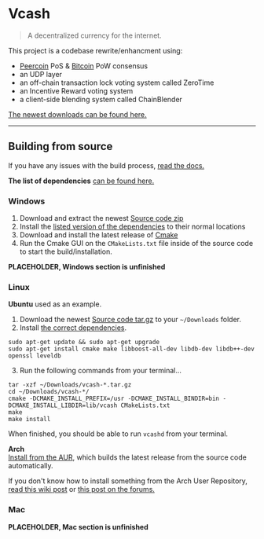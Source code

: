 # Vcash

> A decentralized currency for the internet.

This project is a codebase rewrite/enhancment using:
* [Peercoin](https://github.com/ppcoin/ppcoin) PoS & [Bitcoin](https://github.com/bitcoin/bitcoin) PoW consensus
* an UDP layer
* an off-chain transaction lock voting system called ZeroTime
* an Incentive Reward voting system
* a client-side blending system called ChainBlender

[The newest downloads can be found here.](https://github.com/openvcash/vcash/releases)

---
## Building from source
If you have any issues with the build process, [read the docs.](docs/build-problems.md)

**The list of dependencies** [can be found here.](docs/dependencies.md)

### Windows
1. Download and extract the newest [Source code zip](https://github.com/openvcash/vcash/releases)
2. Install the [listed version of the dependencies](docs/dependencies.md) to their normal locations
3. Download and install the latest release of [Cmake](https://cmake.org/download/)
4. Run the Cmake GUI on the `CMakeLists.txt` file inside of the source code to start the build/installation.

**PLACEHOLDER, Windows section is unfinished**

### Linux
**Ubuntu** used as an example.

1. Download the newest [Source code tar.gz](https://github.com/openvcash/vcash/releases) to your `~/Downloads` folder.
2. Install [the correct dependencies](docs/dependencies.md).
```
sudo apt-get update && sudo apt-get upgrade
sudo apt-get install cmake make libboost-all-dev libdb-dev libdb++-dev openssl leveldb
```
3. Run the following commands from your terminal...
```
tar -xzf ~/Downloads/vcash-*.tar.gz
cd ~/Downloads/vcash-*/
cmake -DCMAKE_INSTALL_PREFIX=/usr -DCMAKE_INSTALL_BINDIR=bin -DCMAKE_INSTALL_LIBDIR=lib/vcash CMakeLists.txt
make
make install
```

When finished, you should be able to run `vcashd` from your terminal.  

**Arch**  
[Install from the AUR](https://aur.archlinux.org/packages/vcash/), which builds the latest release from the source code automatically.

If you don't know how to install something from the Arch User Repository, [read this wiki post](https://wiki.archlinux.org/index.php/AUR_helpers) or [this post on the forums.](https://forum.vcash.info/d/56-arch-linux-aur-pkgbuild-s)

### Mac
**PLACEHOLDER, Mac section is unfinished**
